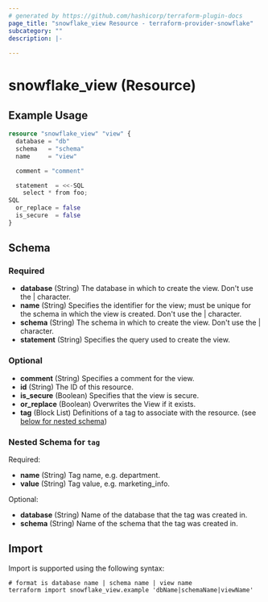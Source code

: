 ```yaml
---
# generated by https://github.com/hashicorp/terraform-plugin-docs
page_title: "snowflake_view Resource - terraform-provider-snowflake"
subcategory: ""
description: |-
  
---
```


# snowflake_view (Resource)



## Example Usage

```terraform
resource "snowflake_view" "view" {
  database = "db"
  schema   = "schema"
  name     = "view"

  comment = "comment"

  statement  = <<-SQL
    select * from foo;
SQL
  or_replace = false
  is_secure  = false
}
```

<!-- schema generated by tfplugindocs -->
## Schema

### Required

- **database** (String) The database in which to create the view. Don't use the | character.
- **name** (String) Specifies the identifier for the view; must be unique for the schema in which the view is created. Don't use the | character.
- **schema** (String) The schema in which to create the view. Don't use the | character.
- **statement** (String) Specifies the query used to create the view.

### Optional

- **comment** (String) Specifies a comment for the view.
- **id** (String) The ID of this resource.
- **is_secure** (Boolean) Specifies that the view is secure.
- **or_replace** (Boolean) Overwrites the View if it exists.
- **tag** (Block List) Definitions of a tag to associate with the resource. (see [below for nested schema](#nestedblock--tag))

<a id="nestedblock--tag"></a>
### Nested Schema for `tag`

Required:

- **name** (String) Tag name, e.g. department.
- **value** (String) Tag value, e.g. marketing_info.

Optional:

- **database** (String) Name of the database that the tag was created in.
- **schema** (String) Name of the schema that the tag was created in.

## Import

Import is supported using the following syntax:

```shell
# format is database name | schema name | view name
terraform import snowflake_view.example 'dbName|schemaName|viewName'
```
